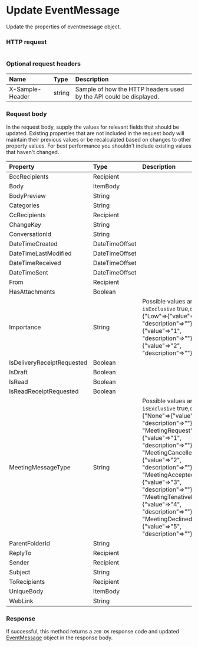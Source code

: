 # Update EventMessage

Update the properties of eventmessage object.
### HTTP request
```http

```
### Optional request headers
| Name       | Type | Description|
|:-----------|:------|:----------|
| X-Sample-Header  | string  | Sample of how the HTTP headers used by the API could be displayed.|

### Request body
In the request body, supply the values for relevant fields that should be updated. Existing properties that are not included in the request body will maintain their previous values or be recalculated based on changes to other property values. For best performance you shouldn't include existing values that haven't changed.

| Property	   | Type	|Description|
|:---------------|:--------|:----------|
|BccRecipients|Recipient||
|Body|ItemBody||
|BodyPreview|String||
|Categories|String||
|CcRecipients|Recipient||
|ChangeKey|String||
|ConversationId|String||
|DateTimeCreated|DateTimeOffset||
|DateTimeLastModified|DateTimeOffset||
|DateTimeReceived|DateTimeOffset||
|DateTimeSent|DateTimeOffset||
|From|Recipient||
|HasAttachments|Boolean||
|Importance|String| Possible values are: `isExclusive` true,`options` {"Low"=>{"value"=>"0", "description"=>""}, "Normal"=>{"value"=>"1", "description"=>""}, "High"=>{"value"=>"2", "description"=>""}}|
|IsDeliveryReceiptRequested|Boolean||
|IsDraft|Boolean||
|IsRead|Boolean||
|IsReadReceiptRequested|Boolean||
|MeetingMessageType|String| Possible values are: `isExclusive` true,`options` {"None"=>{"value"=>"0", "description"=>""}, "MeetingRequest"=>{"value"=>"1", "description"=>""}, "MeetingCancelled"=>{"value"=>"2", "description"=>""}, "MeetingAccepted"=>{"value"=>"3", "description"=>""}, "MeetingTenativelyAccepted"=>{"value"=>"4", "description"=>""}, "MeetingDeclined"=>{"value"=>"5", "description"=>""}}|
|ParentFolderId|String||
|ReplyTo|Recipient||
|Sender|Recipient||
|Subject|String||
|ToRecipients|Recipient||
|UniqueBody|ItemBody||
|WebLink|String||

### Response
If successful, this method returns a `200 OK` response code and updated [EventMessage](../resources/eventmessage.md) object in the response body.
